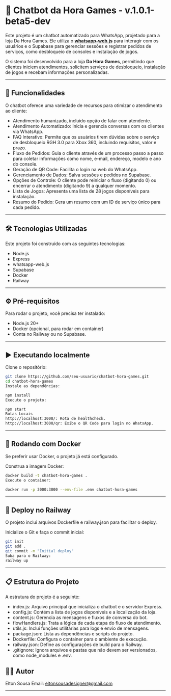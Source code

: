 # 🤖 Chatbot da Hora Games - v.1.0.1-beta5-dev

Este projeto é um chatbot automatizado para WhatsApp, projetado para a loja Da Hora Games. Ele utiliza o
**[whatsapp-web.js](https://github.com/pedroslopez/whatsapp-web.js)** para interagir com os usuários e o Supabase para gerenciar sessões e registrar pedidos de serviços, como desbloqueio de consoles e instalação de jogos.

O sistema foi desenvolvido para a loja **Da Hora Games**, permitindo que clientes iniciem atendimentos, solicitem serviços de desbloqueio, instalação de jogos e recebam informações personalizadas.

---

## 🚀 Funcionalidades

O chatbot oferece uma variedade de recursos para otimizar o atendimento ao cliente:

- Atendimento humanizado, incluido opção de falar com atendente.
- Atendimento Automatizado: Inicia e gerencia conversas com os clientes via WhatsApp.
- FAQ Interativo: Permite que os usuários tirem dúvidas sobre o serviço de desbloqueio RGH 3.0 para Xbox 360, incluindo requisitos, valor e prazo.
- Fluxo de Pedidos: Guia o cliente através de um processo passo a passo para coletar informações como nome, e-mail, endereço, modelo e ano do console.
- Geração de QR Code: Facilita o login na web do WhatsApp.
- Gerenciamento de Dados: Salva sessões e pedidos no Supabase.
- Opções de Controle: O cliente pode reiniciar o fluxo (digitando 0) ou encerrar o atendimento (digitando 9) a qualquer momento.
- Lista de Jogos: Apresenta uma lista de 28 jogos disponíveis para instalação.
- Resumo do Pedido: Gera um resumo com um ID de serviço único para cada pedido.

---

## 🛠️ Tecnologias Utilizadas

Este projeto foi construído com as seguintes tecnologias:

- Node.js
- Express
- whatsapp-web.js
- Supabase
- Docker
- Railway

---

## ⚙️ Pré-requisitos

Para rodar o projeto, você precisa ter instalado:

- Node.js 20+
- Docker (opcional, para rodar em container)
- Conta no Railway ou no Supabase.

---

## ▶️ Executando localmente

Clone o repositório:

```bash
git clone https://github.com/seu-usuario/chatbot-hora-games.git
cd chatbot-hora-games
Instale as dependências:
```

```bash
npm install
Execute o projeto:
```

```bash
npm start
Rotas Locais
http://localhost:3000/: Rota de healthcheck.
http://localhost:3000/qr: Exibe o QR Code para login no WhatsApp.
```

---

## 🐳 Rodando com Docker

Se preferir usar Docker, o projeto já está configurado.

Construa a imagem Docker:

```bash
docker build -t chatbot-hora-games .
Execute o container:
```

```bash
docker run -p 3000:3000 --env-file .env chatbot-hora-games
```

---

## 🚀 Deploy no Railway

O projeto inclui arquivos Dockerfile e railway.json para facilitar o deploy.

Inicialize o Git e faça o commit inicial:

```bash
git init
git add .
git commit -m "Initial deploy"
Suba para o Railway:
railway up
```

---

## 📋 Estrutura do Projeto

A estrutura do projeto é a seguinte:

- index.js: Arquivo principal que inicializa o chatbot e o servidor Express.
- config.js: Contém a lista de jogos disponíveis e a localização da loja.
- content.js: Gerencia as mensagens e fluxos de conversa do bot.
- flowHandlers.js: Trata a lógica de cada etapa do fluxo de atendimento.
- utils.js: Inclui funções utilitárias para logs e envio de mensagens.
- package.json: Lista as dependências e scripts do projeto.
- Dockerfile: Configura o container para o ambiente de execução.
- railway.json: Define as configurações de build para o Railway.
- .gitignore: Ignora arquivos e pastas que não devem ser versionados, como node_modules e .env.

## 👨‍💻 Autor

Elton Sousa
Email: eltonsousadesigner@gmail.com

---
